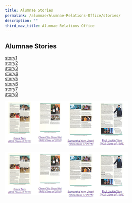 ```yaml
---
title: Alumnae Stories
permalink: /alumnae/Alumnae-Relations-Office/stories/
description: ""
third_nav_title: Alumnae Relations Office
---
```

## Alumnae Stories

[story1](/files/Grace%20Tern_November%202014.pdf)<br>
[story2](/files/Chew%20Chia%20Shao%20Wei_August%202015.pdf)<br>
[story3](/files/Samantha%20Yom%20Jingyi_August%202015.pdf)<br>
[story4](/files/Prof%20Jackie%20Ying_February%202016.pdf)<br>
[story5](/files/Shermaine%20Ng%20Xue%20Min_June%202016.pdf)<br>
[story6](/files/Fatima%20Siddiqui_September%202016.pdf)<br>
[story7](/files/Leong%20Choi%20Fun_November%202016.pdf)<br>
[story8](/files/Deanna%20See%20Xuhui_February%202017.pdf)

<p><a href="https://www.ezhishi.net/CKPSebook2022/">
<img style="width:20%" align=left src="/images/story1.jpg">
</a></p>

<p><a href="https://www.ezhishi.net/CKPSebook2022/">
<img style="width:20%" align=left src="/images/story2.jpg">
</a></p>

<p><a href="https://www.ezhishi.net/CKPSebook2022/">
<img style="width:20%" align=left src="/images/story3.jpg">
</a></p>

<p><a href="https://www.ezhishi.net/CKPSebook2022/">
<img style="width:20%" align=left src="/images/story4.jpg">
</a></p>
<br clear=left>

<p><a href="https://www.ezhishi.net/CKPSebook2022/">
<img style="width:20%" align=left src="/images/story1.jpg">
</a></p>

<p><a href="https://www.ezhishi.net/CKPSebook2022/">
<img style="width:20%" align=left src="/images/story2.jpg">
</a></p>

<p><a href="https://www.ezhishi.net/CKPSebook2022/">
<img style="width:20%" align=left src="/images/story3.jpg">
</a></p>

<p><a href="https://www.ezhishi.net/CKPSebook2022/">
<img style="width:20%" align=left src="/images/story4.jpg">
</a></p>
<br clear=left>